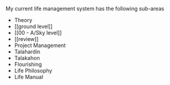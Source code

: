 My current life management system has the following sub-areas

- Theory
- [[ground level]]
- [[00 - A/Sky level]]
- [[review]]
- Project Management
- Talahardin
- Talakahon
- Flourishing
- Life Philosophy
- Life Manual

